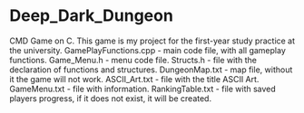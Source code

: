 # Deep_Dark_Dungeon
CMD Game on C.
This game is my project for the first-year study practice at the university.
GamePlayFunctions.cpp - main code file, with all gameplay functions.
Game_Menu.h - menu code file.
Structs.h - file with the declaration of functions and structures.
DungeonMap.txt - map file, without it the game will not work.
ASCII_Art.txt - file with the title ASCII Art.
GameMenu.txt - file with information.
RankingTable.txt - file with saved players progress, if it does not exist, it will be created.
